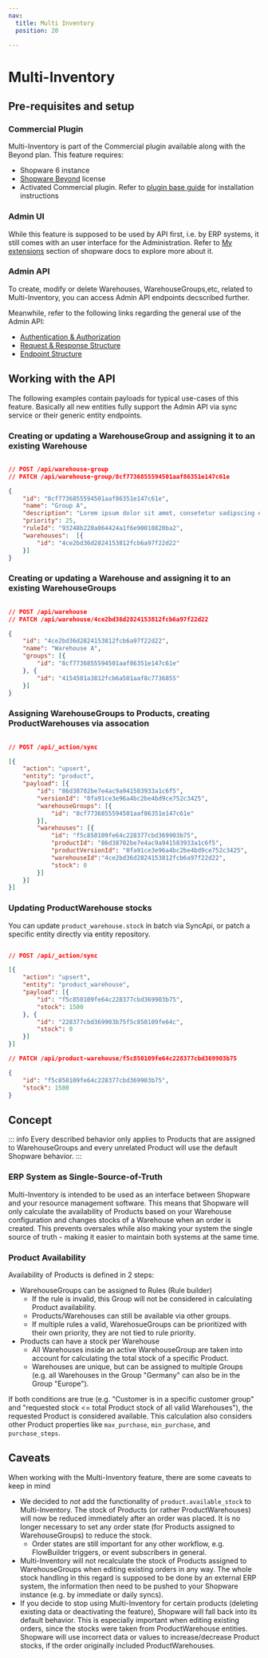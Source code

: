 ```yaml
---
nav:
  title: Multi Inventory
  position: 20

---
```


# Multi-Inventory

## Pre-requisites and setup

### Commercial Plugin

Multi-Inventory is part of the Commercial plugin available along with the Beyond plan. This feature requires:

* Shopware 6 instance
* [Shopware Beyond](https://docs.shopware.com/en/shopware-6-en/features/shopware-beyond) license
* Activated Commercial plugin. Refer to [plugin base guide](../../../../guides/plugins/plugins/plugin-base-guide#install-your-plugin) for installation instructions

### Admin UI

While this feature is supposed to be used by API first, i.e. by ERP systems, it still comes with an user interface for the Administration. Refer to [My extensions](https://docs.shopware.com/en/shopware-6-en/extensions/myextensions) section of shopware docs to explore more about it.

### Admin API

To create, modify or delete Warehouses, WarehouseGroups,etc, related to Multi-Inventory, you can access Admin API endpoints decscribed further.

Meanwhile, refer to the following links regarding the general use of the Admin API:

* [Authentication & Authorization](https://shopware.stoplight.io/docs/admin-api/ZG9jOjEwODA3NjQx-authentication)
* [Request & Response Structure](https://shopware.stoplight.io/docs/admin-api/ZG9jOjEyMzAzNDU1-request-and-response-structure)
* [Endpoint Structure](https://shopware.stoplight.io/docs/admin-api/ZG9jOjEyMzA1ODA5-endpoint-structure)

## Working with the API

The following examples contain payloads for typical use-cases of this feature. Basically all new entities fully support the Admin API via sync service or their generic entity endpoints.

### Creating or updating a WarehouseGroup and assigning it to an existing Warehouse

```json

// POST /api/warehouse-group
// PATCH /api/warehouse-group/8cf7736855594501aaf86351e147c61e

{
    "id": "8cf7736855594501aaf86351e147c61e",
    "name": "Group A",
    "description": "Lorem ipsum dolor sit amet, consetetur sadipscing elitr, sed diam nonumy eirmod tempor invidunt ut labore.",
    "priority": 25,
    "ruleId": "93248b220a064424a1f6e90010820ba2",
    "warehouses":  [{
        "id": "4ce2bd36d2824153812fcb6a97f22d22"
    }]
}
```

### Creating or updating a Warehouse and assigning it to an existing WarehouseGroups

```json

// POST /api/warehouse
// PATCH /api/warehouse/4ce2bd36d2824153812fcb6a97f22d22

{
    "id": "4ce2bd36d2824153812fcb6a97f22d22",
    "name": "Warehouse A",
    "groups": [{
        "id": "8cf7736855594501aaf86351e147c61e"
    }, {
        "id": "4154501a3812fcb6a501aaf8c7736855"
    }]
}
```

### Assigning WarehouseGroups to Products, creating ProductWarehouses via assocation

```json

// POST /api/_action/sync

[{
    "action": "upsert",
    "entity": "product",
    "payload": [{
        "id": "86d38702be7e4ac9a941583933a1c6f5",
        "versionId": "0fa91ce3e96a4bc2be4bd9ce752c3425",
        "warehouseGroups": [{
            "id": "8cf7736855594501aaf86351e147c61e"
        }],
        "warehouses": [{
            "id": "f5c850109fe64c228377cbd369903b75",
            "productId": "86d38702be7e4ac9a941583933a1c6f5",
            "productVersionId": "0fa91ce3e96a4bc2be4bd9ce752c3425",
            "warehouseId":"4ce2bd36d2824153812fcb6a97f22d22",
            "stock": 0
        }]
    }]
}]
```

### Updating ProductWarehouse stocks

You can update `product_warehouse.stock` in batch via SyncApi, or patch a specific entity directly via entity repository.

```json

// POST /api/_action/sync

[{
    "action": "upsert",
    "entity": "product_warehouse",
    "payload": [{
        "id": "f5c850109fe64c228377cbd369903b75",
        "stock": 1500
    }, {
        "id": "228377cbd369903b75f5c850109fe64c",
        "stock": 0
    }]
}]

// PATCH /api/product-warehouse/f5c850109fe64c228377cbd369903b75

{
    "id": "f5c850109fe64c228377cbd369903b75",
    "stock": 1500
}
```

## Concept

::: info
Every described behavior only applies to Products that are assigned to WarehouseGroups and every unrelated Product will use the default Shopware behavior.
:::

### ERP System as Single-Source-of-Truth

Multi-Inventory is intended to be used as an interface between Shopware and your resource management software. This means that Shopware will only calculate the availability of Products based on your Warehouse configuration and changes stocks of a Warehouse when an order is created. This prevents oversales while also making your system the single source of truth - making it easier to maintain both systems at the same time.

### Product Availability

Availability of Products is defined in 2 steps:

* WarehouseGroups can be assigned to Rules (Rule builder)
  * If the rule is invalid, this Group will not be considered in calculating Product availability.
  * Products/Warehouses can still be available via other groups.
  * If multiple rules a valid, WarehosueGroups can be prioritized with their own priority, they are not tied to rule priority.
* Products can have a stock per Warehouse
  * All Warehouses inside an active WarehouseGroup are taken into account for calculating the total stock of a specific Product.
  * Warehouses are unique, but can be assigned to multiple Groups (e.g. all Warehouses in the Group "Germany" can also be in the Group "Europe").

If both conditions are true (e.g. "Customer is in a specific customer group" and "requested stock <= total Product stock of all valid Warehouses"), the requested Product is considered available. This calculation also considers other Product properties like `max_purchase`, `min_purchase`, and `purchase_steps`.

## Caveats

When working with the Multi-Inventory feature, there are some caveats to keep in mind

* We decided to *not* add the functionality of `product.available_stock` to Multi-Inventory. The stock of Products (or rather ProductWarehouses) will now be reduced immediately after an order was placed. It is no longer necessary to set any order state (for Products assigned to WarehouseGroups) to reduce the stock.
  * Order states are still important for any other workflow, e.g. FlowBuilder triggers, or event subscribers in general.
* Multi-Inventory will not recalculate the stock of Products assigned to WarehouseGroups when editing existing orders in any way. The whole stock handling in this regard is supposed to be done by an external ERP system, the information then need to be pushed to your Shopware instance (e.g. by immediate or daily syncs).
* If you decide to stop using Multi-Inventory for certain products (deleting existing data or deactivating the feature), Shopware will fall back into its default behavior. This is especially important when editing existing orders, since the stocks were taken from ProductWarehouse entities. Shopware will use incorrect data or values to increase/decrease Product stocks, if the order originally included ProductWarehouses.
